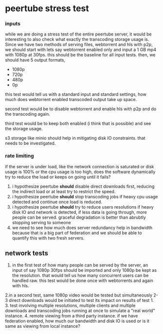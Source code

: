 # peertube stress test 


### inputs

while we are doing a stress test of the entire peertube server, it would be interesting to also check what exactly the transcoding storage usage is. Since we have two methods of serving files, webtorrent and hls with p2p, we should start with lets say webtorrent enabled only and input a 1 GB mp4 with 1080p at 30fps. this should be the baseline for all input tests. then, we should have 5 output formats, 

* 1080p
* 720p
* 480p
* 0p

this test would tell us with a standard input and standard settings, how much does webtorrent enabled transcoded output take up space.

second test would be to disable webtorrent and enable hls with p2p and do the transcoding again.

third test would be to keep both enabled (i think that is possible) and see the storage usage.

s3 storage like minio should help in mitigating disk IO constraints. that needs to be investigated.

### rate limiting

if the server is under load, like the network connection is saturated or disk usage is 100% or the cpu usage is too high, does the software dynamically try to reduce the load or keeps on going until it fails?

1. i hypothesize peertube **should** disable direct downloads first, reducing the indirect load or at least try to restrict the speed.
2. i hypothesize peertube **should** stop transcoding jobs if heavy cpu usage detected and continue once load is reduced.
3. i hypothesize peertube **should** try to reduce users resolutions if heavy disk IO and network is detected, if less data is going through, more people can be served. graceful degradation is better than abrubtly stopping serving to someone
4. we need to see how much does server redundancy help in bandwidth because that is a big part of federation and we should be able to quantify this with two fresh servers.

## network tests

1. in the first test of how many people can be served by the server, an input of say 1080p 30fps should be imported and only 1080p be kept as the resolution. that would tell us how many concurrent users can be handled raw. this test would be done once with webtorrents and again with hls.

2.in a second test, same 1080p video would be tested but simultaneously 2-3 direct downloads would be initiated to test its impact on results of test 1.
3. test involving multiple resolutions, multiple clients and multiple downloads and transcoding jobs running at once to simulate a "real world" instance.
4. remote viewing from a third party instance.  if we have federation enabled, how much our bandwidth and disk IO is used or is it same as viewing from local instance?

